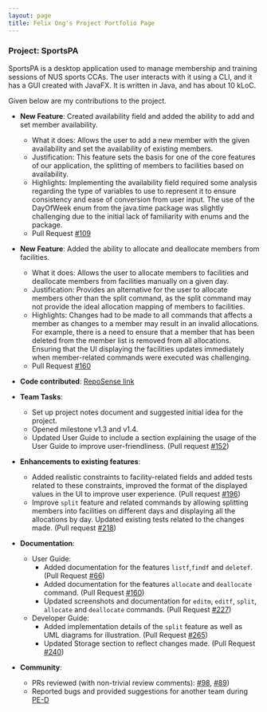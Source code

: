 ```yaml
---
layout: page
title: Felix Ong's Project Portfolio Page
---
```


### Project: SportsPA

SportsPA is a desktop application used to manage membership and training sessions of NUS sports CCAs.
The user interacts with it using a CLI, and it has a GUI created with JavaFX. It is written in Java, and has about 10 kLoC.

Given below are my contributions to the project.

* **New Feature**: Created availability field and added the ability to add and set member availability.
    * What it does: Allows the user to add a new member with the given availability and set the availability of existing members.
    * Justification: This feature sets the basis for one of the core features of our application, the splitting of members to facilities based on availability.
    * Highlights: Implementing the availability field required some analysis regarding the type of variables to use to represent it to ensure consistency and ease of conversion from user input. The use of the DayOfWeek enum from the java.time package was slightly challenging
      due to the initial lack of familiarity with enums and the package.
    * Pull Request [\#109](https://github.com/AY2122S1-CS2103T-W12-1/tp/pull/109)

* **New Feature**: Added the ability to allocate and deallocate members from facilities.
    * What it does: Allows the user to allocate members to facilities and deallocate members from facilities manually on a given day.
    * Justification: Provides an alternative for the user to allocate members other than the split command, as the split command may not provide the ideal allocation mapping of members to facilities.
    * Highlights: Changes had to be made to all commands that affects a member as changes to a member may result in an invalid allocations.
      For example, there is a need to ensure that a member that has been deleted from the member list is removed from all allocations.
      Ensuring that the UI displaying the facilities updates immediately when member-related commands were executed was challenging.
    * Pull Request [\#160](https://github.com/AY2122S1-CS2103T-W12-1/tp/pull/160)

* **Code contributed**: [RepoSense link](https://nus-cs2103-ay2122s1.github.io/tp-dashboard/#breakdown=true&search=felix-ong)

* **Team Tasks**:
    * Set up project notes document and suggested initial idea for the project.
    * Opened milestone v1.3 and v1.4.
    * Updated User Guide to include a section explaining the usage of the User Guide to improve user-friendliness. (Pull request [\#152](https://github.com/AY2122S1-CS2103T-W12-1/tp/pull/152))

* **Enhancements to existing features**:
    * Added realistic constraints to facility-related fields and added tests related to these constraints, improved the format of the displayed values in the UI to improve user experience.
      (Pull request [\#196](https://github.com/AY2122S1-CS2103T-W12-1/tp/pull/196))
    * Improve `split` feature and related commands by allowing splitting members into facilities on different days and displaying all the allocations by day. Updated existing tests related to the changes made. (Pull request [\#218](https://github.com/AY2122S1-CS2103T-W12-1/tp/pull/218))

* **Documentation**:
    * User Guide:
        * Added documentation for the features `listf`,`findf` and `deletef`. (Pull Request [\#66](https://github.com/AY2122S1-CS2103T-W12-1/tp/pull/66))
        * Added documentation for the features `allocate` and `deallocate` command. (Pull Request [\#160](https://github.com/AY2122S1-CS2103T-W12-1/tp/pull/160))
        * Updated screenshots and documentation for `editm`, `editf`, `split`, `allocate` and `deallocate` commands. (Pull Request [\#227](https://github.com/AY2122S1-CS2103T-W12-1/tp/pull/227))
    * Developer Guide:
        * Added implementation details of the `split` feature as well as UML diagrams for illustration. (Pull Request [\#265](https://github.com/AY2122S1-CS2103T-W12-1/tp/pull/265))
        * Updated Storage section to reflect changes made. (Pull Request [\#240](https://github.com/AY2122S1-CS2103T-W12-1/tp/pull/265))

* **Community**:
    * PRs reviewed (with non-trivial review comments): [\#98](https://github.com/AY2122S1-CS2103T-W12-1/tp/pull/98), [\#89](https://github.com/AY2122S1-CS2103T-W12-1/tp/pull/89))
    * Reported bugs and provided suggestions for another team during [PE-D](https://github.com/felix-ong/ped/issues)
